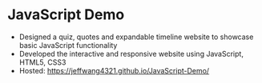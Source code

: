 # JavaScript Demo
- Designed a quiz, quotes and expandable timeline website to showcase basic JavaScript functionality
- Developed the interactive and responsive website using JavaScript, HTML5, CSS3
- Hosted: https://jeffwang4321.github.io/JavaScript-Demo/
